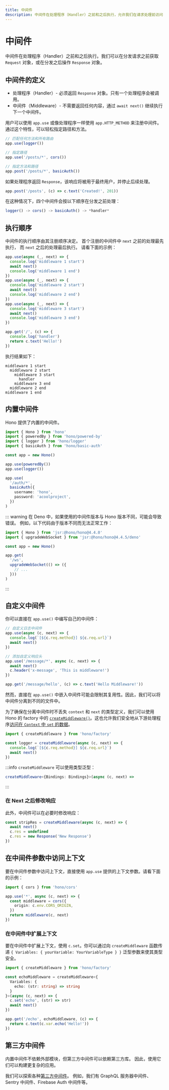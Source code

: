 ```yaml
---
title: 中间件
description: 中间件在处理程序（Handler）之前和之后执行，允许我们在请求处理前访问 Request 对象，或在响应处理后修改 Response 对象。
---
```


# 中间件

中间件在处理程序（Handler）之前和之后执行。我们可以在分发请求之前获取 `Request` 对象，或在分发之后操作 `Response` 对象。

## 中间件的定义

- 处理程序（Handler）- 必须返回 `Response` 对象。只有一个处理程序会被调用。
- 中间件（Middleware）- 不需要返回任何内容，通过 `await next()` 继续执行下一个中间件。

用户可以使用 `app.use` 或像处理程序一样使用 `app.HTTP_METHOD` 来注册中间件。通过这个特性，可以轻松指定路径和方法。

```ts
// 匹配任何方法和所有路由
app.use(logger())

// 指定路径
app.use('/posts/*', cors())

// 指定方法和路径
app.post('/posts/*', basicAuth())
```

如果处理程序返回 `Response`，该响应将被用于最终用户，并停止后续处理。

```ts
app.post('/posts', (c) => c.text('Created!', 201))
```

在这种情况下，四个中间件会按以下顺序在分发之前处理：

```ts
logger() -> cors() -> basicAuth() -> *handler*
```

## 执行顺序

中间件的执行顺序由其注册顺序决定。
首个注册的中间件中 `next` 之前的处理最先执行，
而 `next` 之后的处理最后执行。
请看下面的示例：

```ts
app.use(async (_, next) => {
  console.log('middleware 1 start')
  await next()
  console.log('middleware 1 end')
})
app.use(async (_, next) => {
  console.log('middleware 2 start')
  await next()
  console.log('middleware 2 end')
})
app.use(async (_, next) => {
  console.log('middleware 3 start')
  await next()
  console.log('middleware 3 end')
})

app.get('/', (c) => {
  console.log('handler')
  return c.text('Hello!')
})
```

执行结果如下：

```
middleware 1 start
  middleware 2 start
    middleware 3 start
      handler
    middleware 3 end
  middleware 2 end
middleware 1 end
```

## 内置中间件

Hono 提供了内置的中间件。

```ts
import { Hono } from 'hono'
import { poweredBy } from 'hono/powered-by'
import { logger } from 'hono/logger'
import { basicAuth } from 'hono/basic-auth'

const app = new Hono()

app.use(poweredBy())
app.use(logger())

app.use(
  '/auth/*',
  basicAuth({
    username: 'hono',
    password: 'acoolproject',
  })
)
```

::: warning
在 Deno 中，如果使用的中间件版本与 Hono 版本不同，可能会导致错误。
例如，以下代码由于版本不同而无法正常工作：

```ts
import { Hono } from 'jsr:@hono/hono@4.4.0'
import { upgradeWebSocket } from 'jsr:@hono/hono@4.4.5/deno'

const app = new Hono()

app.get(
  '/ws',
  upgradeWebSocket(() => ({
    // ...
  }))
)
```

:::

## 自定义中间件

你可以直接在 `app.use()` 中编写自己的中间件：

```ts
// 自定义日志中间件
app.use(async (c, next) => {
  console.log(`[${c.req.method}] ${c.req.url}`)
  await next()
})

// 添加自定义响应头
app.use('/message/*', async (c, next) => {
  await next()
  c.header('x-message', 'This is middleware!')
})

app.get('/message/hello', (c) => c.text('Hello Middleware!'))
```

然而，直接在 `app.use()` 中嵌入中间件可能会限制其复用性。因此，我们可以将中间件分离到不同的文件中。

为了确保在分离中间件时不丢失 `context` 和 `next` 的类型定义，我们可以使用 Hono 的 factory 中的 [`createMiddleware()`](/docs/helpers/factory#createmiddleware)。这也允许我们安全地从下游处理程序[访问在 `Context` 中 `set` 的数据](https://hono.dev/docs/api/context#set-get)。

```ts
import { createMiddleware } from 'hono/factory'

const logger = createMiddleware(async (c, next) => {
  console.log(`[${c.req.method}] ${c.req.url}`)
  await next()
})
```

:::info
`createMiddleware` 可以使用类型泛型：

```ts
createMiddleware<{Bindings: Bindings}>(async (c, next) =>
```

:::

### 在 Next 之后修改响应

此外，中间件可以在必要时修改响应：

```ts
const stripRes = createMiddleware(async (c, next) => {
  await next()
  c.res = undefined
  c.res = new Response('New Response')
})
```

## 在中间件参数中访问上下文

要在中间件参数中访问上下文，直接使用 `app.use` 提供的上下文参数。请看下面的示例：

```ts
import { cors } from 'hono/cors'

app.use('*', async (c, next) => {
  const middleware = cors({
    origin: c.env.CORS_ORIGIN,
  })
  return middleware(c, next)
})
```

### 在中间件中扩展上下文

要在中间件中扩展上下文，使用 `c.set`。你可以通过向 `createMiddleware` 函数传递 `{ Variables: { yourVariable: YourVariableType } }` 泛型参数来使其类型安全。

```ts
import { createMiddleware } from 'hono/factory'

const echoMiddleware = createMiddleware<{
  Variables: {
    echo: (str: string) => string
  }
}>(async (c, next) => {
  c.set('echo', (str) => str)
  await next()
})

app.get('/echo', echoMiddleware, (c) => {
  return c.text(c.var.echo('Hello!'))
})
```

## 第三方中间件

内置中间件不依赖外部模块，但第三方中间件可以依赖第三方库。
因此，使用它们可以构建更复杂的应用。

我们可以探索各种[第三方中间件](https://hono.dev/docs/middleware/third-party)。
例如，我们有 GraphQL 服务器中间件、Sentry 中间件、Firebase Auth 中间件等。
